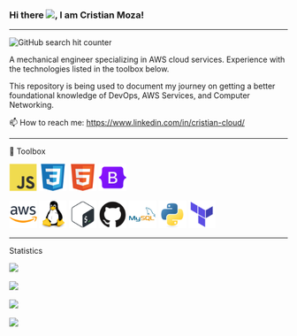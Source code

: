 ### Hi there <img src= "https://raw.githubusercontent.com/MartinHeinz/MartinHeinz/master/wave.gif" width="30px">, I am Cristian Moza! 

---

![GitHub search hit counter](https://img.shields.io/github/search/mobius-003/SAP/goto?label=viewers%20of%20SAP%20repo&style=flat-square)


A mechanical engineer specializing in AWS cloud services. Experience with the technologies listed in the toolbox below.

This repository is being used to document my journey on getting a better foundational knowledge of DevOps, AWS Services, and Computer Networking.

📫 How to reach me: https://www.linkedin.com/in/cristian-cloud/

---
🧰 Toolbox

<img src="https://github.com/devicons/devicon/blob/master/icons/javascript/javascript-original.svg" alt="JavaScript logo" width="50" height="50" />  <img src="https://github.com/devicons/devicon/blob/master/icons/css3/css3-original.svg" alt="CSS logo" width="50" height="50"/> <img src="https://github.com/devicons/devicon/blob/master/icons/html5/html5-original.svg" alt="HTML logo" width="50" height="50"/> <img src="https://github.com/devicons/devicon/blob/master/icons/bootstrap/bootstrap-original.svg" alt="Bootstrap logo" width="50" height="50"/>

<img src="https://github.com/devicons/devicon/blob/master/icons/amazonwebservices/amazonwebservices-original-wordmark.svg" alt="AWS logo" width="50" height="50" /> <img src="https://github.com/devicons/devicon/blob/master/icons/linux/linux-original.svg" alt="Linux logo" width="50" height="50" /> <img src="https://github.com/devicons/devicon/blob/master/icons/bash/bash-original.svg" alt="Bash logo" width="50" height="50"/> <img src="https://github.com/devicons/devicon/blob/master/icons/github/github-original.svg" alt="GitHub logo" width="50" height="50"/> <img src="https://github.com/devicons/devicon/blob/master/icons/mysql/mysql-original-wordmark.svg" alt="MySQL logo" width="50" height="50"/> <img src="https://github.com/devicons/devicon/blob/master/icons/python/python-original.svg" alt="Python logo" width="50" height="50"/> <img src="https://github.com/devicons/devicon/blob/master/icons/terraform/terraform-original.svg" alt="Terraform logo" width="50" height="50"/>

---

Statistics 

![](http://github-profile-summary-cards.vercel.app/api/cards/profile-details?username=mobius-003&theme=dracula) 


![](http://github-profile-summary-cards.vercel.app/api/cards/most-commit-language?username=mobius-003&theme=dracula)

![](http://github-profile-summary-cards.vercel.app/api/cards/productive-time?username=mobius-003&theme=dracula&utcOffset=8) 

![](http://github-profile-summary-cards.vercel.app/api/cards/stats?username=mobius-003&theme=dracula) 

<!--
**mobius-003/mobius-003** is a ✨ _special_ ✨ repository because its `README.md` (this file) appears on your GitHub profile.




Here are some ideas to get you started:

- 🔭 I’m currently working on ...
- 🌱 I’m currently learning ...
- 👯 I’m looking to collaborate on ...
- 🤔 I’m looking for help with ...
- 💬 Ask me about ...
- 📫 How to reach me: ...
- 😄 Pronouns: ...
- ⚡ Fun fact: ...
-->
